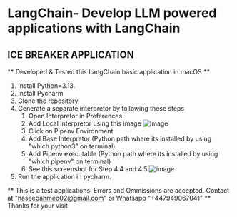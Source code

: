 # LangChain- Develop LLM powered applications with LangChain
## ICE BREAKER APPLICATION

** Developed & Tested this LangChain basic application in macOS **

1. Install Python=3.13.
2. Install Pycharm
3. Clone the repository
4. Generate a separate interpretor by following these steps
     1. Open Interpretor in Preferences
     2. Add Local Interpretor using this image ![image](https://github.com/user-attachments/assets/c65b6f06-66a0-4d12-87a8-5bbc557c7665)
     3. Click on Pipenv Environment
     4. Add Base Interpretor (Python path where its installed by using "which python3" on terminal)
     5. Add Pipenv executable (Python path where its installed by using "which pipenv" on terminal)
     6. See this screenshot for Step 4.4 and 4.5 ![image](https://github.com/user-attachments/assets/4981800a-0c55-4307-ab69-220f0f312355)
5. Run the application in pycharm.

** This is a test applications. Errors and Ommissions are accepted. Contact at "haseebahmed02@gmail.com" or Whatsapp "+447949067041" **
Thanks for your visit

